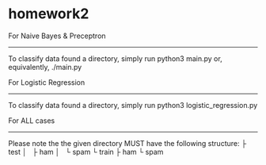 # homework2

For Naive Bayes & Preceptron
_________________________________________________________________________
To classify data found a directory, simply run
    python3 main.py <directory path>
or, equivalently,
    ./main.py <directory path>


For Logistic Regression
_________________________________________________________________________
To classify data found a directory, simply run
    python3 logistic_regression.py <directory path>



For ALL cases
_________________________________________________________________________
Please note the the given directory MUST have the following structure:
    <directory name>
    ├ test
    │   ├ ham
    │   └ spam
    └ train
        ├ ham
        └ spam
